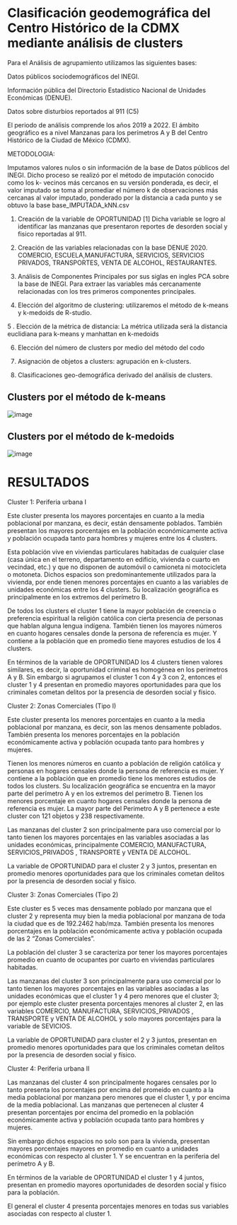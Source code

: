 # Clasificación geodemográfica del Centro Histórico de la CDMX mediante análisis de clusters

Para el Análisis de agrupamiento utilizamos las siguientes bases:

Datos públicos sociodemográficos del INEGI.

Información pública del Directorio Estadístico Nacional de Unidades Económicas (DENUE).

Datos sobre disturbios reportados al 911 (C5)

El periodo de análisis comprende los años 2019 a 2022. El ámbito geográfico es a nivel Manzanas para los perímetros A y B del Centro Histórico de la  Ciudad de México (CDMX).

METODOLOGIA:

Imputamos valores nulos o sin información de la base de Datos públicos del INEGI. Dicho proceso se realizó por el método de imputación conocido como los k- vecinos más cercanos en su versión ponderada, es decir, el valor imputado se toma al promediar el número k de observaciones más cercanas al valor  imputado, ponderado por  la distancia a cada punto y se obtuvo la base base_IMPUTADA_kNN.csv

1. Creación de la variable de OPORTUNIDAD [1] Dicha variable se logro al identificar las manzanas que presentaron reportes de desorden social y fisico reportadas al 911. 

2. Creación de las variables relacionadas con la base DENUE 2020. COMERCIO, ESCUELA,MANUFACTURA, SERVICIOS, SERVICIOS PRIVADOS, TRANSPORTES, VENTA DE ALCOHOL, RESTAURANTES.

3. Análisis de Componentes Principales por sus siglas en ingles PCA sobre la base de INEGI. Para extraer las variables más cercanamente relacionadas con los tres primeros componentes principales.

4. Elección del algoritmo de clustering: utilizaremos el método de k-means y k-medoids de R-studio.

5 . Elección de la métrica de distancia:  La métrica utilizada será la distancia euclidiana para k-means y manhattan en k-medoids

6. Elección del número de clusters por medio del método del codo

7. Asignación de objetos a clusters: agrupación en k-clusters.

8. Clasificaciones geo-demográfica derivado del análisis de clusters.

## Clusters por el método de k-means
![image](https://github.com/jabpcomplex/Cluster-Analysis-historic-center-mexico-city/assets/86539158/23b75012-6fab-443f-ad06-da8c850a1182)

## Clusters por el método de k-medoids
![image](https://github.com/jabpcomplex/Cluster-Analysis-historic-center-mexico-city/assets/86539158/49ba9c84-4cd1-49bf-a9e7-e2e25bba6f4f)

# RESULTADOS

Cluster 1: Periferia urbana I

Este cluster presenta los mayores porcentajes en cuanto a la media poblacional por manzana, es decir, están densamente poblados. También presentan los mayores porcentajes en la población económicamente activa y población ocupada tanto para hombres y mujeres entre los 4 clusters. 

Esta población vive en viviendas particulares habitadas de cualquier clase (casa única en el terreno, departamento en edificio, vivienda o cuarto en vecindad, etc.) y que no disponen de automóvil o camioneta ni motocicleta o motoneta. Dichos espacios son predominantemente utilizados para la vivienda, por ende tienen menores porcentajes en cuanto a las variables de unidades económicas entre los 4 clusters. Su localización geográfica es principalmente en los extremos del perímetro B.

De todos los clusters el cluster 1 tiene la mayor población de creencia o preferencia espiritual la religión católica con cierta presencia de personas que hablan alguna lengua indígena. También tienen los mayores números en cuanto hogares censales donde la persona de referencia es mujer. Y contiene a la población  que en promedio tiene mayores estudios de los 4 clusters.

En términos de la variable de OPORTUNIDAD  los 4 clusters  tienen valores similares, es decir, la oportunidad criminal es homogénea en los perímetros A y B. Sin embargo si agrupamos el cluster 1 con 4 y 3 con 2, entonces el cluster 1 y 4 presentan en promedio mayores oportunidades para que los criminales cometan delitos por la presencia de desorden social y físico. 

Cluster 2: Zonas Comerciales (Tipo I)

Este cluster presenta los menores porcentajes en cuanto a la media poblacional por manzana, es decir, son las menos densamente poblados. También presenta los menores porcentajes en la población económicamente activa y población ocupada tanto para hombres y mujeres.

Tienen los menores números en cuanto a población de religión católica  y personas en hogares censales donde la persona de referencia es mujer. Y contiene a la población  que en promedio tiene los menores estudios de todos los clusters. Su localización geográfica se encuentra en la mayor parte del perímetro A y en los extremos del perímetro B. Tienen los menores porcentaje en cuanto hogares censales donde la persona de referencia es mujer. La mayor parte del Perimetro A y B pertenece a este cluster con 121 objetos y 238 respectivamente.


Las manzanas del cluster 2 son principalmente para uso comercial por lo tanto tienen los mayores porcentajes en las variables asociadas a las unidades económicas, principalmente COMERCIO, MANUFACTURA, SERVICIOS_PRIVADOS , TRANSPORTE y VENTA DE ALCOHOL.

La variable de OPORTUNIDAD para el cluster 2 y 3 juntos, presentan en promedio menores oportunidades para que los criminales cometan delitos por la presencia de desorden social y físico.

Cluster 3: Zonas Comerciales (Tipo 2)

Este cluster es 5 veces mas densamente poblado por manzana que el cluster 2 y representa muy bien la media poblacional por manzana de toda la ciudad que es de 192.2462 hab/mza. También presenta los menores porcentajes en la población económicamente activa y población ocupada de las 2 “Zonas Comerciales”.

La población del cluster 3 se caracteriza por tener los mayores porcentajes promedio en cuanto de ocupantes por cuarto en viviendas particulares habitadas. 

Las manzanas del cluster 3 son principalmente para uso comercial por lo tanto tienen los mayores porcentajes en las variables asociadas a las unidades económicas que el cluster 1 y 4 pero menores que el cluster 3; por ejemplo este cluster presenta porcentajes menores  al cluster 2, en las variables COMERCIO, MANUFACTURA, SERVICIOS_PRIVADOS , TRANSPORTE y VENTA DE ALCOHOL y solo mayores porcentajes para la variable de SEVICIOS.

La variable de OPORTUNIDAD para cluster el 2 y 3 juntos, presentan en promedio menores oportunidades para que los criminales cometan delitos por la presencia de desorden social y físico.

Cluster 4: Periferia urbana II

Las manzanas del cluster 4 son principalmente hogares censales por lo tanto presenta los porcentajes por encima del promeido en cuanto a la media poblacional por manzana pero menores que el cluster 1, y por encima de la media poblacional. Las manzanas que pertenecen al cluster 4 presentan porcentajes por encima del promedio en la población económicamente activa y población ocupada tanto para hombres y mujeres. 

Sin embargo dichos espacios no solo son para la vivienda, presentan mayores porcentajes mayores en promedio en cuanto a unidades económicas con respecto al cluster 1. Y se encuentran en la periferia del perímetro A y B.

En términos de la variable de OPORTUNIDAD el cluster 1 y 4 juntos, presentan en promedio mayores oportunidades de desorden social y físico para la población.

El general el cluster 4 presenta porcentajes menores en todas sus variables asociadas con respecto al cluster 1.

